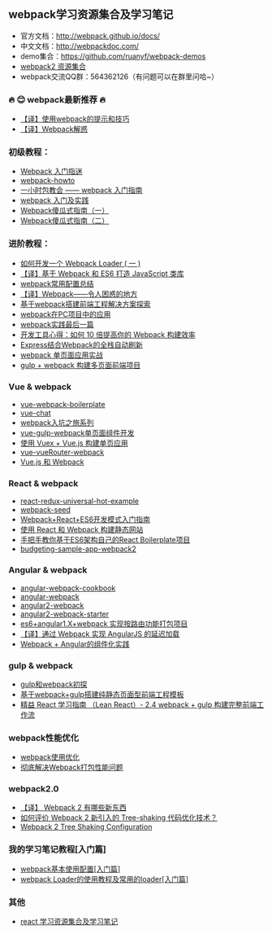 ## webpack学习资源集合及学习笔记

* 官方文档：http://webpack.github.io/docs/
* 中文文档：http://webpackdoc.com/
* demo集合：https://github.com/ruanyf/webpack-demos
* [webpack2 资源集合](./webpack2/README.md)
* webpack交流QQ群：564362126（有问题可以在群里问哈~）


### :fire: :blush: webpack最新推荐 :fire:
- [【译】使用webpack的提示和技巧](./webpack-trick.md)
- [【译】Webpack解惑](https://zhuanlan.zhihu.com/p/24744677)

### 初级教程：
- [Webpack 入门指迷](http://segmentfault.com/a/1190000002551952)
- [webpack-howto](https://github.com/petehunt/webpack-howto)
- [一小时包教会 —— webpack 入门指南](http://www.cnblogs.com/vajoy/p/4650467.html)
- [webpack 入门及实践](http://www.w3ctech.com//topic/1557)
- [Webpack傻瓜式指南（一）](https://zhuanlan.zhihu.com/p/20367175)
- [Webpack傻瓜式指南（二）](https://zhuanlan.zhihu.com/p/20397902)

### 进阶教程：
- [如何开发一个 Webpack Loader ( 一 )](http://www.alloyteam.com/2016/01/webpack-loader-1/)
- [【译】基于 Webpack 和 ES6 打造 JavaScript 类库](https://github.com/cssmagic/blog/issues/56)
- [webpack常用配置总结](http://www.h-simon.com/42/)
- [【译】Webpack——令人困惑的地方](https://github.com/chemdemo/chemdemo.github.io/issues/13)
- [基于webpack搭建前端工程解决方案探索](https://github.com/chemdemo/chemdemo.github.io/issues/10)
- [webpack在PC项目中的应用](https://github.com/icepy/none-writing/issues/25)
- [webpack实践最后一篇](https://github.com/icepy/none-writing/issues/34)
- [开发工具心得：如何 10 倍提高你的 Webpack 构建效率](https://segmentfault.com/a/1190000005770042)
- [Express结合Webpack的全栈自动刷新](http://acgtofe.com/posts/2016/02/full-live-reload-for-express-with-webpack)
- [webpack 单页面应用实战](https://segmentfault.com/a/1190000005866410)
- [gulp + webpack 构建多页面前端项目](https://segmentfault.com/a/1190000003969465)

### Vue & webpack
- [vue-webpack-boilerplate](https://github.com/vuejs-templates/webpack)
- [vue-chat](https://github.com/Coffcer/vue-chat)
- [webpack入坑之旅系列](http://guowenfh.github.io/2016/03/24/vue-webpack-01-base/)
- [vue-gulp-webpack单页面组件开发](https://github.com/JsAaron/vue-analysis)
- [使用 Vuex + Vue.js 构建单页应用 ](https://segmentfault.com/a/1190000005891026)
- [vue-vueRouter-webpack](https://github.com/vingojw/vue-vueRouter-webpack)
- [Vue.js 和 Webpack](http://div.io/topic/1343?page=1#5517)

### React & webpack
- [react-redux-universal-hot-example](https://github.com/erikras/react-redux-universal-hot-example)
- [webpack-seed](https://github.com/chemdemo/webpack-seed)
- [Webpack+React+ES6开发模式入门指南](http://www.cnblogs.com/skylar/p/React-Webpack-ES6.html)
- [使用 React 和 Webpack 构建静态网站](http://www.oschina.net/translate/react-static-site)
- [手把手教你基于ES6架构自己的React Boilerplate项目](https://segmentfault.com/a/1190000005037309)
- [budgeting-sample-app-webpack2](https://github.com/ModusCreateOrg/budgeting-sample-app-webpack2)

### Angular & webpack
- [angular-webpack-cookbook](http://dmachat.github.io/angular-webpack-cookbook/)
- [angular-webpack](https://github.com/preboot/angular-webpack)
- [angular2-webpack](https://github.com/preboot/angular2-webpack)
- [angular2-webpack-starter](https://github.com/AngularClass/angular2-webpack-starter)
- [es6+angular1.X+webpack 实现按路由功能打包项目](https://segmentfault.com/a/1190000004358725)
- [【译】通过 Webpack 实现 AngularJS 的延迟加载](https://segmentfault.com/a/1190000004514747)
- [Webpack + Angular的组件化实践](https://segmentfault.com/a/1190000003915443)

### gulp & webpack
- [gulp和webpack初探](https://segmentfault.com/a/1190000005855715)
- [基于webpack+gulp搭建纯静态页面型前端工程模板](https://segmentfault.com/a/1190000003109948)
- [精益 React 学习指南 （Lean React）- 2.4 webpack + gulp 构建完整前端工作流](https://segmentfault.com/a/1190000005657651)

### webpack性能优化
- [webpack使用优化](http://web.jobbole.com/84847/)
- [彻底解决Webpack打包性能问题](https://zhuanlan.zhihu.com/p/21748318?refer=starkwang)

### webpack2.0
- [【译】 Webpack 2 有哪些新东西](https://github.com/cssmagic/blog/issues/58)
- [如何评价 Webpack 2 新引入的 Tree-shaking 代码优化技术？](https://www.zhihu.com/question/41922432)
- [Webpack 2 Tree Shaking Configuration](https://medium.com/modus-create-front-end-development/webpack-2-tree-shaking-configuration-9f1de90f3233#.hqv8bdir5)


### 我的学习笔记教程[入门篇]
- [webpack基本使用配置[入门篇]](https://github.com/lengziyu/learn-webpack/issues/1)
- [webpack Loader的使用教程及常用的loader[入门篇]](https://github.com/lengziyu/learn-webpack/issues/2)


### 其他
- [react 学习资源集合及学习笔记](https://github.com/lengziyu/learn-react)


